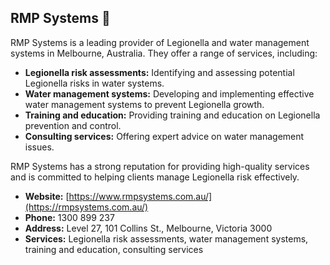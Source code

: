 ## RMP Systems 👋

RMP Systems is a leading provider of Legionella and water management systems in Melbourne, Australia. They offer a range of services, including:

- **Legionella risk assessments:** Identifying and assessing potential Legionella risks in water systems.
- **Water management systems:** Developing and implementing effective water management systems to prevent Legionella growth.
- **Training and education:** Providing training and education on Legionella prevention and control.
- **Consulting services:** Offering expert advice on water management issues.

RMP Systems has a strong reputation for providing high-quality services and is committed to helping clients manage Legionella risk effectively.

- **Website:** [https://www.rmpsystems.com.au/](https://rmpsystems.com.au/)
- **Phone:** 1300 899 237
- **Address:** Level 27, 101 Collins St., Melbourne, Victoria 3000
- **Services:** Legionella risk assessments, water management systems, training and education, consulting services

<!--
Note to the team, markc used https://gemini.google.com to produce the above info.

**Here are some ideas to get you started:**

🙋‍♀️ A short introduction - what is your organization all about?
🌈 Contribution guidelines - how can the community get involved?
👩‍💻 Useful resources - where can the community find your docs? Is there anything else the community should know?
🍿 Fun facts - what does your team eat for breakfast?
🧙 Remember, you can do mighty things with the power of [Markdown](https://docs.github.com/github/writing-on-github/getting-started-with-writing-and-formatting-on-github/basic-writing-and-formatting-syntax)
-->
